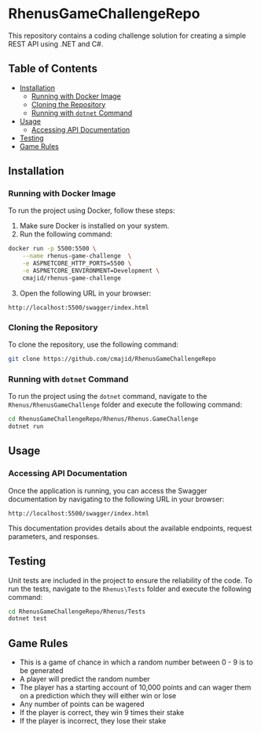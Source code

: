 # RhenusGameChallengeRepo

This repository contains a coding challenge solution for creating a simple REST API using .NET and C#.

## Table of Contents

- [Installation](#installation)
  - [Running with Docker Image](#running-with-docker-image)
  - [Cloning the Repository](#cloning-the-repository)
  - [Running with `dotnet` Command](#running-with-dotnet-command)
- [Usage](#usage)
  - [Accessing API Documentation](#accessing-api-documentation)
- [Testing](#testing)
- [Game Rules](#game-rules)

## Installation

### Running with Docker Image

To run the project using Docker, follow these steps:

1. Make sure Docker is installed on your system.
2. Run the following command:

```bash
docker run -p 5500:5500 \
    --name rhenus-game-challenge  \
    -e ASPNETCORE_HTTP_PORTS=5500 \
    -e ASPNETCORE_ENVIRONMENT=Development \
    cmajid/rhenus-game-challenge 
```

3. Open the following URL in your browser:

```
http://localhost:5500/swagger/index.html
```

### Cloning the Repository

To clone the repository, use the following command:

```bash
git clone https://github.com/cmajid/RhenusGameChallengeRepo
```

### Running with `dotnet` Command

To run the project using the `dotnet` command, navigate to the `Rhenus/RhenusGameChallenge` folder and execute the following command:

```bash
cd RhenusGameChallengeRepo/Rhenus/Rhenus.GameChallenge
dotnet run
```

## Usage

### Accessing API Documentation

Once the application is running, you can access the Swagger documentation by navigating to the following URL in your browser:

```
http://localhost:5500/swagger/index.html
```

This documentation provides details about the available endpoints, request parameters, and responses.

## Testing

Unit tests are included in the project to ensure the reliability of the code. To run the tests, navigate to the `Rhenus\Tests` folder and execute the following command:

```bash
cd RhenusGameChallengeRepo/Rhenus/Tests
dotnet test
```

## Game Rules

- This is a game of chance in which a random number between 0 - 9 is to be generated
- A player will predict the random number
-  The player has a starting account of 10,000 points and can wager them on a prediction which they will either win or lose
- Any number of points can be wagered
- If the player is correct, they win 9 times their stake
- If the player is incorrect, they lose their stake